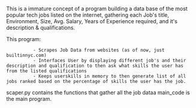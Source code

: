 This is a immature concept of a program building a data base of the most popular tech jobs listed on the internet, gathering each Job's title, Environment, Size, Avg. Salary, Years of Experience required, and it's description & qualifications.

This program:

              - Scrapes Job Data from websites (as of now, just builtinnyc.com)
              - Interfaces User by displaying different job's and their description and qualification to then ask what skills the user has from the listed qualifications
              - Keeps userskills in memory to then generate list of all jobs ranked based on the percentage of skills the user has the job.

scaper.py contains the functions that gather all the job dataa
main_code is the main program.

